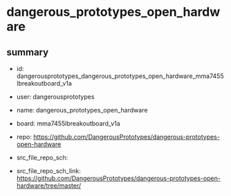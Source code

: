 # dangerous_prototypes_open_hardware
 
## summary 
* id: dangerousprototypes_dangerous_prototypes_open_hardware_mma7455lbreakoutboard_v1a
* user: dangerousprototypes
* name: dangerous_prototypes_open_hardware
* board: mma7455lbreakoutboard_v1a
* repo: https://github.com/DangerousPrototypes/dangerous-prototypes-open-hardware



* src_file_repo_sch: 
* src_file_repo_sch_link: https://github.com/DangerousPrototypes/dangerous-prototypes-open-hardware/tree/master/




